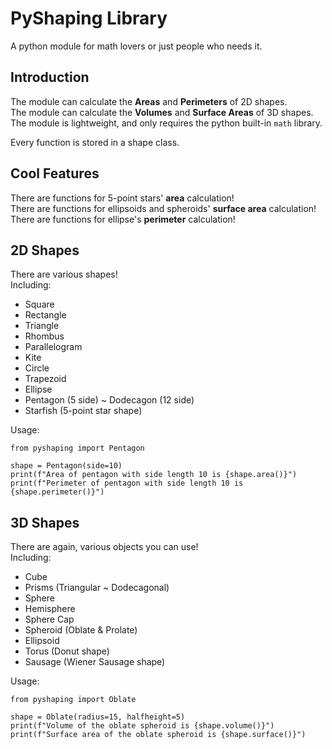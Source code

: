# PyShaping Library  
A python module for math lovers or just people who needs it.  
  
## Introduction  
The module can calculate the **Areas** and **Perimeters** of 2D shapes.  
The module can calculate the **Volumes** and **Surface Areas** of 3D shapes.  
The module is lightweight, and only requires the python built-in `math` library.  
  
Every function is stored in a shape class.  
  
## Cool Features  
There are functions for 5-point stars' **area** calculation!  
There are functions for ellipsoids and spheroids' **surface area** calculation!  
There are functions for ellipse's **perimeter** calculation!  
  
## 2D Shapes  
There are various shapes!  
Including:  
 - Square
 - Rectangle
 - Triangle
 - Rhombus
 - Parallelogram
 - Kite
 - Circle
 - Trapezoid
 - Ellipse
 - Pentagon (5 side) ~ Dodecagon (12 side)
 - Starfish (5-point star shape)

Usage:  
```
from pyshaping import Pentagon

shape = Pentagon(side=10)
print(f"Area of pentagon with side length 10 is {shape.area()}")
print(f"Perimeter of pentagon with side length 10 is {shape.perimeter()}")

```  
  
## 3D Shapes
There are again, various objects you can use!  
Including:  
 - Cube
 - Prisms (Triangular ~ Dodecagonal)
 - Sphere
 - Hemisphere
 - Sphere Cap
 - Spheroid (Oblate & Prolate)
 - Ellipsoid
 - Torus (Donut shape)
 - Sausage (Wiener Sausage shape)
  
Usage:  
```
from pyshaping import Oblate

shape = Oblate(radius=15, halfheight=5)
print(f"Volume of the oblate spheroid is {shape.volume()}")
print(f"Surface area of the oblate spheroid is {shape.surface()}")

```